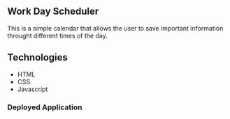 ## Work Day Scheduler
This is a simple calendar that allows the user to save important information throught different times of the day. 


## Technologies
* HTML
* CSS
* Javascript


### Deployed Application